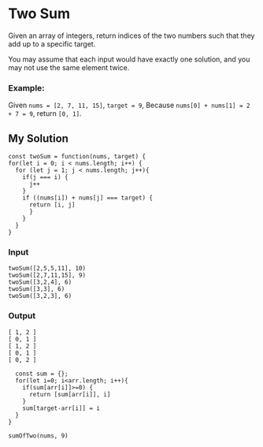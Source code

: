 # Two Sum

Given an array of integers, return indices of the two numbers such that they add up to a specific target.

You may assume that each input would have exactly one solution, and you may not use the same element twice.

### Example:
Given `nums = [2, 7, 11, 15]`, `target = 9`,
Because `nums[0] + nums[1] = 2 + 7 = 9`,
return `[0, 1]`.

## My Solution 
```
const twoSum = function(nums, target) {
for(let i = 0; i < nums.length; i++) {
  for (let j = 1; j < nums.length; j++){
    if(j === i) {
      j++
    }
    if ((nums[i]) + nums[j] === target) {
      return [i, j]
      }
    } 
  }
}
```


### Input
```
twoSum([2,5,5,11], 10)
twoSum([2,7,11,15], 9)
twoSum([3,2,4], 6)
twoSum([3,3], 6)
twoSum([3,2,3], 6)
```

### Output
```
[ 1, 2 ]
[ 0, 1 ]
[ 1, 2 ]
[ 0, 1 ]
[ 0, 2 ]
```

````function sumOfTwo(arr, target) {
  const sum = {};
  for(let i=0; i<arr.length; i++){
    if(sum[arr[i]]>=0) {
      return [sum[arr[i]], i]
    }
    sum[target-arr[i]] = i
  }
}
````

`sumOfTwo(nums, 9)`
